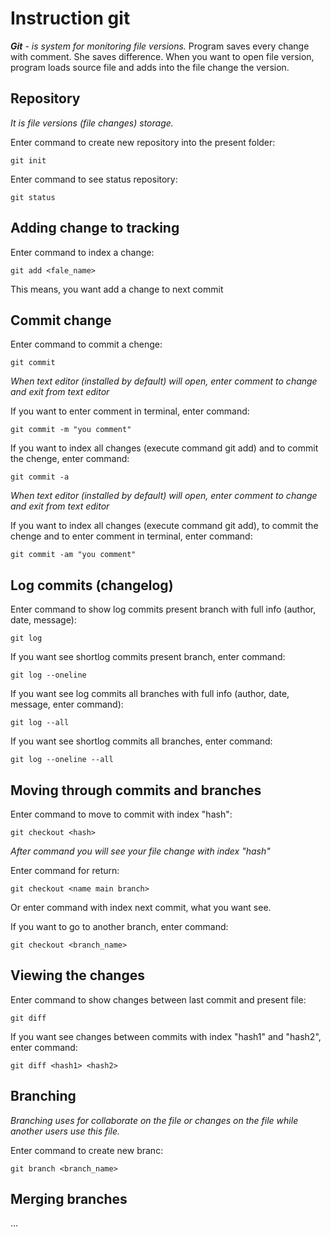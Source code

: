 # Instruction git

_**Git** - is system for monitoring file versions._ 
Program saves every change with comment. She saves difference. When you want to open file version, program loads source file and adds into the file change the version.

## Repository

*It is file versions (file changes) storage.*

Enter command to create new repository into the present folder:

    git init

Enter command to see status repository:

    git status

## Adding change to tracking

Enter command to index a change:

    git add <fale_name>

This means, you want add a change to next commit

## Commit change

Enter command to commit a chenge:

    git commit

*When text editor (installed by default) will open, enter comment to change and exit from text editor*

If you want to enter comment in terminal, enter command:

    git commit -m "you comment"

If you want to index all changes (execute command git add) and to commit the chenge, enter command:

    git commit -a

*When text editor (installed by default) will open, enter comment to change and exit from text editor*

If you want to index all changes (execute command git add), to commit the chenge and to enter comment in terminal, enter command:

    git commit -am "you comment"

## Log commits (changelog)

Enter command to show log commits present branch with full info (author, date, message):

    git log 

If you want see shortlog commits present branch, enter command:

    git log --oneline

If you want see log commits all branches with full info (author, date, message, enter command):

    git log --all

If you want see shortlog commits all branches, enter command:

    git log --oneline --all

## Moving through commits and branches

Enter command to move to commit with index "hash":

    git checkout <hash>

*After command you will see your file change with index "hash"*

Enter command for return:

    git checkout <name main branch>

Or enter command with index next commit, what you want see.

If you want to go to another branch, enter command:

    git checkout <branch_name>

## Viewing the changes

Enter command to show changes between last commit and present file:

    git diff

If you want see changes between commits with index "hash1" and "hash2", enter command:

    git diff <hash1> <hash2>

## Branching

*Branching uses for collaborate on the file or changes on the file while another users use this file.*

Enter command to create new branc:

    git branch <branch_name>

    
## Merging branches

...